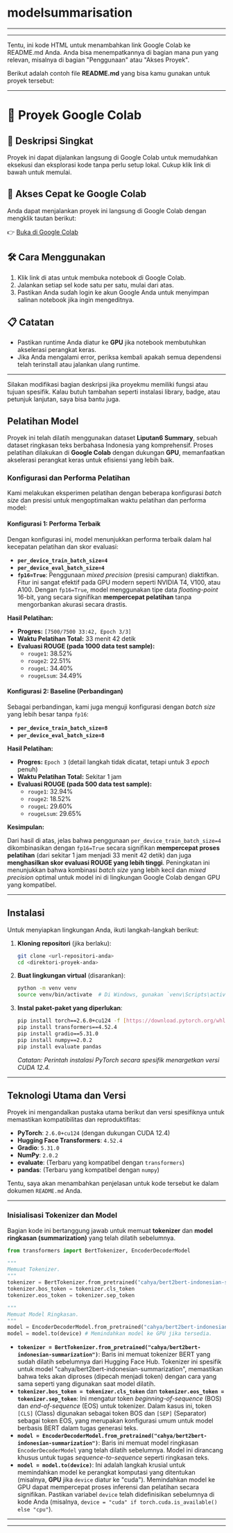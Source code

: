 # modelsummarisation
---
---
Tentu, ini kode HTML untuk menambahkan link Google Colab ke README.md Anda. Anda bisa menempatkannya di bagian mana pun yang relevan, misalnya di bagian "Penggunaan" atau "Akses Proyek".

Berikut adalah contoh file **README.md** yang bisa kamu gunakan untuk proyek tersebut:

---

# 🚀 Proyek Google Colab

## 📌 Deskripsi Singkat

Proyek ini dapat dijalankan langsung di Google Colab untuk memudahkan eksekusi dan eksplorasi kode tanpa perlu setup lokal. Cukup klik link di bawah untuk memulai.

## 🔗 Akses Cepat ke Google Colab

Anda dapat menjalankan proyek ini langsung di Google Colab dengan mengklik tautan berikut:

👉 [Buka di Google Colab](https://colab.research.google.com/drive/160Y8aw3kF8jqRyhLB_5BhGaPWc1KkDPS?usp=sharing)

## 🛠️ Cara Menggunakan

1. Klik link di atas untuk membuka notebook di Google Colab.
2. Jalankan setiap sel kode satu per satu, mulai dari atas.
3. Pastikan Anda sudah login ke akun Google Anda untuk menyimpan salinan notebook jika ingin mengeditnya.

## 📋 Catatan

* Pastikan runtime Anda diatur ke **GPU** jika notebook membutuhkan akselerasi perangkat keras.
* Jika Anda mengalami error, periksa kembali apakah semua dependensi telah terinstall atau jalankan ulang runtime.

---

Silakan modifikasi bagian deskripsi jika proyekmu memiliki fungsi atau tujuan spesifik. Kalau butuh tambahan seperti instalasi library, badge, atau petunjuk lanjutan, saya bisa bantu juga.

## Pelatihan Model

Proyek ini telah dilatih menggunakan dataset **Liputan6 Summary**, sebuah dataset ringkasan teks berbahasa Indonesia yang komprehensif. Proses pelatihan dilakukan di **Google Colab** dengan dukungan **GPU**, memanfaatkan akselerasi perangkat keras untuk efisiensi yang lebih baik.

### Konfigurasi dan Performa Pelatihan

Kami melakukan eksperimen pelatihan dengan beberapa konfigurasi *batch size* dan presisi untuk mengoptimalkan waktu pelatihan dan performa model:

#### Konfigurasi 1: Performa Terbaik

Dengan konfigurasi ini, model menunjukkan performa terbaik dalam hal kecepatan pelatihan dan skor evaluasi:

* **`per_device_train_batch_size=4`**
* **`per_device_eval_batch_size=4`**
* **`fp16=True`**: Penggunaan *mixed precision* (presisi campuran) diaktifkan. Fitur ini sangat efektif pada GPU modern seperti NVIDIA T4, V100, atau A100. Dengan `fp16=True`, model menggunakan tipe data *floating-point* 16-bit, yang secara signifikan **mempercepat pelatihan** tanpa mengorbankan akurasi secara drastis.

**Hasil Pelatihan:**

* **Progres:** `[7500/7500 33:42, Epoch 3/3]`
* **Waktu Pelatihan Total:** 33 menit 42 detik
* **Evaluasi ROUGE (pada 1000 data test sample):**
    * `rouge1`: 38.52%
    * `rouge2`: 22.51%
    * `rougeL`: 34.40%
    * `rougeLsum`: 34.49%

#### Konfigurasi 2: Baseline (Perbandingan)

Sebagai perbandingan, kami juga menguji konfigurasi dengan *batch size* yang lebih besar tanpa `fp16`:

* **`per_device_train_batch_size=8`**
* **`per_device_eval_batch_size=8`**

**Hasil Pelatihan:**

* **Progres:** `Epoch 3` (detail langkah tidak dicatat, tetapi untuk 3 *epoch* penuh)
* **Waktu Pelatihan Total:** Sekitar 1 jam
* **Evaluasi ROUGE (pada 500 data test sample):**
    * `rouge1`: 32.94%
    * `rouge2`: 18.52%
    * `rougeL`: 29.60%
    * `rougeLsum`: 29.65%

**Kesimpulan:**

Dari hasil di atas, jelas bahwa penggunaan `per_device_train_batch_size=4` dikombinasikan dengan `fp16=True` secara signifikan **mempercepat proses pelatihan** (dari sekitar 1 jam menjadi 33 menit 42 detik) dan juga **menghasilkan skor evaluasi ROUGE yang lebih tinggi**. Peningkatan ini menunjukkan bahwa kombinasi *batch size* yang lebih kecil dan *mixed precision* optimal untuk model ini di lingkungan Google Colab dengan GPU yang kompatibel.

---
## Instalasi

Untuk menyiapkan lingkungan Anda, ikuti langkah-langkah berikut:

1.  **Kloning repositori** (jika berlaku):
    ```bash
    git clone <url-repositori-anda>
    cd <direktori-proyek-anda>
    ```

2.  **Buat lingkungan virtual** (disarankan):
    ```bash
    python -m venv venv
    source venv/bin/activate  # Di Windows, gunakan `venv\Scripts\activate`
    ```

3.  **Instal paket-paket yang diperlukan**:
    ```bash
    pip install torch==2.6.0+cu124 -f [https://download.pytorch.org/whl/cu124](https://download.pytorch.org/whl/cu124)
    pip install transformers==4.52.4
    pip install gradio==5.31.0
    pip install numpy==2.0.2
    pip install evaluate pandas
    ```
    *Catatan: Perintah instalasi PyTorch secara spesifik menargetkan versi CUDA 12.4.*

---

## Teknologi Utama dan Versi

Proyek ini mengandalkan pustaka utama berikut dan versi spesifiknya untuk memastikan kompatibilitas dan reproduktifitas:

* **PyTorch**: `2.6.0+cu124` (dengan dukungan CUDA 12.4)
* **Hugging Face Transformers**: `4.52.4`
* **Gradio**: `5.31.0`
* **NumPy**: `2.0.2`
* **evaluate**: (Terbaru yang kompatibel dengan `transformers`)
* **pandas**: (Terbaru yang kompatibel dengan `numpy`)

Tentu, saya akan menambahkan penjelasan untuk kode tersebut ke dalam dokumen `README.md` Anda.

-----

### Inisialisasi Tokenizer dan Model

Bagian kode ini bertanggung jawab untuk memuat **tokenizer** dan **model ringkasan (summarization)** yang telah dilatih sebelumnya.

```python
from transformers import BertTokenizer, EncoderDecoderModel

"""
Memuat Tokenizer.
"""
tokenizer = BertTokenizer.from_pretrained("cahya/bert2bert-indonesian-summarization")
tokenizer.bos_token = tokenizer.cls_token
tokenizer.eos_token = tokenizer.sep_token

"""
Memuat Model Ringkasan.
"""
model = EncoderDecoderModel.from_pretrained("cahya/bert2bert-indonesian-summarization")
model = model.to(device) # Memindahkan model ke GPU jika tersedia.
```

  * **`tokenizer = BertTokenizer.from_pretrained("cahya/bert2bert-indonesian-summarization")`**: Baris ini memuat tokenizer BERT yang sudah dilatih sebelumnya dari Hugging Face Hub. Tokenizer ini spesifik untuk model "cahya/bert2bert-indonesian-summarization", memastikan bahwa teks akan diproses (dipecah menjadi token) dengan cara yang sama seperti yang digunakan saat model dilatih.
  * **`tokenizer.bos_token = tokenizer.cls_token`** dan **`tokenizer.eos_token = tokenizer.sep_token`**: Ini mengatur token *beginning-of-sequence* (BOS) dan *end-of-sequence* (EOS) untuk tokenizer. Dalam kasus ini, token `[CLS]` (Class) digunakan sebagai token BOS dan `[SEP]` (Separator) sebagai token EOS, yang merupakan konfigurasi umum untuk model berbasis BERT dalam tugas generasi teks.
  * **`model = EncoderDecoderModel.from_pretrained("cahya/bert2bert-indonesian-summarization")`**: Baris ini memuat model ringkasan `EncoderDecoderModel` yang telah dilatih sebelumnya. Model ini dirancang khusus untuk tugas *sequence-to-sequence* seperti ringkasan teks.
  * **`model = model.to(device)`**: Ini adalah langkah krusial untuk memindahkan model ke perangkat komputasi yang ditentukan (misalnya, **GPU** jika `device` diatur ke "cuda"). Memindahkan model ke GPU dapat mempercepat proses inferensi dan pelatihan secara signifikan. Pastikan variabel `device` telah didefinisikan sebelumnya di kode Anda (misalnya, `device = "cuda" if torch.cuda.is_available() else "cpu"`).

-----

---
